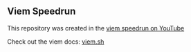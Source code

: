 ## Viem Speedrun

This repository was created in the [viem speedrun on YouTube](https://www.youtube.com/watch?v=P9oUqVsHBkA)

Check out the viem docs: [viem.sh](https://viem.sh/docs/getting-started)
